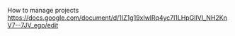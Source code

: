 How to manage projects
https://docs.google.com/document/d/1IZ1g19xIwlRq4yc7l1LHpGIlVI_NH2KnV7--7JV_ego/edit